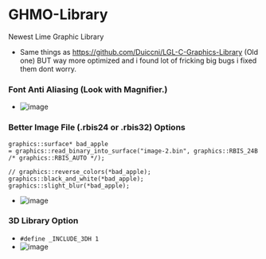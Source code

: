 # GHMO-Library
Newest Lime Graphic Library

* Same things as https://github.com/Duiccni/LGL-C-Graphics-Library (Old one) BUT way more optimized and i found lot of fricking big bugs i fixed them dont worry.

### Font Anti Aliasing (Look with Magnifier.)
* ![image](https://github.com/Duiccni/GHMO-Library/assets/143947543/150fc1fb-9eb3-43a1-a077-e29b3533826f)

### Better Image File (.rbis24 or .rbis32) Options
```
graphics::surface* bad_apple
= graphics::read_binary_into_surface("image-2.bin", graphics::RBIS_24B /* graphics::RBIS_AUTO */);

// graphics::reverse_colors(*bad_apple);
graphics::black_and_white(*bad_apple);
graphics::slight_blur(*bad_apple);
```
* ![image](https://github.com/Duiccni/GHMO-Library/assets/143947543/8a4f5827-d164-4476-b04a-d0a591c96e51)

### 3D Library Option
* ``` #define _INCLUDE_3DH 1 ```
* ![image](https://github.com/Duiccni/GHMO-Library/assets/143947543/5529bb49-6c35-426a-aad2-c19b6c222bd9)
